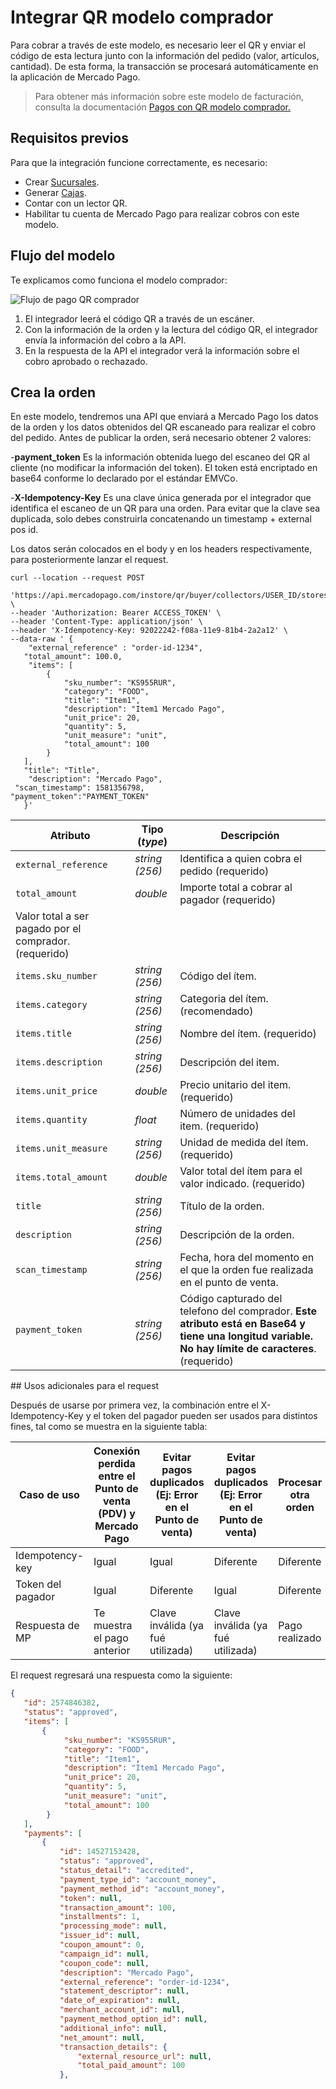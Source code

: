 # Integrar QR modelo comprador

Para cobrar a través de este modelo, es necesario leer el QR y enviar el código de esta lectura junto con la información del pedido (valor, artículos, cantidad). De esta forma, la transacción se procesará automáticamente en la aplicación de Mercado Pago.

> Para obtener más información sobre este modelo de facturación, consulta la documentación [Pagos con QR modelo comprador.](/developers/es/docs/qr-code/qr-buyer/qr-buyer-part-a)

## Requisitos previos

Para que la integración funcione correctamente, es necesario:

- Crear [Sucursales](/developers/es/docs/qr-code/stores-pos/stores-and-pos).
- Generar [Cajas](/developers/es/docs/qr-code/stores-pos/stores-and-pos).
- Contar con un lector QR.
- Habilitar tu cuenta de Mercado Pago para realizar cobros con este modelo. 

## Flujo del modelo

Te explicamos como funciona el modelo comprador:

![Flujo de pago QR comprador](/images/mobile/flujo-qrc-ES.png)

1. El integrador leerá el código QR a través de un escáner. 
2. Con la información de la orden y la lectura del código QR, el integrador envía la información del cobro a la API.
3. En la respuesta de la API el integrador verá la información sobre el cobro aprobado o rechazado.

## Crea la orden

En este modelo, tendremos una API que enviará a Mercado Pago los datos de la orden y los datos obtenidos del QR escaneado para realizar el cobro del pedido.
Antes de publicar la orden, será necesario obtener 2 valores: 

-**payment_token**
Es la información obtenida luego del escaneo del QR al cliente (no modificar la información del token).
El token está encriptado en base64 conforme lo declarado por el estándar EMVCo. 

-**X-Idempotency-Key**
Es una clave única generada por el integrador que identifica el escaneo de un QR para una orden. Para evitar que la clave sea duplicada, solo debes construirla concatenando un timestamp + external pos id. 

Los datos serán colocados en el body y en los headers respectivamente, para posteriormente lanzar el request.

```curl
curl --location --request POST
 'https://api.mercadopago.com/instore/qr/buyer/collectors/USER_ID/stores/EXTERNAL_STORE_ID/pos/EXTERNAL_POS_ID/orders' \
--header 'Authorization: Bearer ACCESS_TOKEN' \
--header 'Content-Type: application/json' \
--header 'X-Idempotency-Key: 92022242-f08a-11e9-81b4-2a2a12' \
--data-raw ' {
    "external_reference" : "order-id-1234",
   "total_amount": 100.0,
    "items": [
        {
            "sku_number": "KS955RUR",
            "category": "FOOD",
            "title": "Item1",
            "description": "Item1 Mercado Pago",
            "unit_price": 20,
            "quantity": 5,
            "unit_measure": "unit",
            "total_amount": 100
        }
   ],
   "title": "Title",
    "description": "Mercado Pago",
 "scan_timestamp": 1581356798,
"payment_token":"PAYMENT_TOKEN"
   }'
```
| Atributo | Tipo (_type_) | Descripción |
| --- | --- | --- |
| `external_reference` | _string (256)_ | Identifica a quien cobra el pedido (requerido) |
| `total_amount` | _double_ | Importe total a cobrar al pagador (requerido)
Valor total a ser pagado por el comprador. (requerido) |
| `items.sku_number` | _string (256)_ | Código del ítem. |
| `items.category` | _string (256)_ | Categoria del ítem. (recomendado) |
| `items.title` | _string (256)_ | Nombre del ítem. (requerido) |
| `items.description` | _string (256)_ |  Descripción del item. |
| `items.unit_price` | _double_ | Precio unitario del item. (requerido) |
| `items.quantity` | _float_ | Número de unidades del item. (requerido) |
| `items.unit_measure` | _string (256)_ | Unidad de medida del ítem. (requerido)  |
| `items.total_amount` | _double_ | Valor total del ítem para el valor indicado. (requerido) |
| `title` | _string (256)_ | Título de la orden. |
| `description` | _string (256)_ | Descripción de la orden. |
| `scan_timestamp` | _string (256)_ | Fecha, hora del momento en el que la orden fue realizada en el punto de venta.  |
| `payment_token` | _string (256)_ | Código capturado del telefono del comprador. **Este atributo está en Base64 y tiene una longitud variable. No hay límite de caracteres**. (requerido) |

## Usos adicionales para el request

Después de usarse por primera vez, la combinación entre el X-Idempotency-Key y el token del pagador pueden ser usados para distintos fines, tal como se muestra en la siguiente tabla: 

Caso de uso | Conexión perdida entre el Punto de venta (PDV) y Mercado Pago | Evitar pagos duplicados (Ej: Error en el Punto de venta) | Evitar pagos duplicados (Ej: Error en el Punto de venta) | Procesar otra orden
----------------- | ----------------- | ----------------- | ----------------- | -----------------
Idempotency-key | Igual | Igual | Diferente | Diferente
Token del pagador | Igual | Diferente | Igual | Diferente
Respuesta de MP | Te muestra el pago anterior | Clave inválida (ya fué utilizada) | Clave inválida (ya fué utilizada) | Pago realizado

El request regresará una respuesta como la siguiente:

```json
{
   "id": 2574846382,
   "status": "approved",
   "items": [
       {
            "sku_number": "KS955RUR",
            "category": "FOOD",
            "title": "Item1",
            "description": "Item1 Mercado Pago",
            "unit_price": 20,
            "quantity": 5,
            "unit_measure": "unit",
            "total_amount": 100
        }
   ],
   "payments": [
       {
           "id": 14527153428,
           "status": "approved",
           "status_detail": "accredited",
           "payment_type_id": "account_money",
           "payment_method_id": "account_money",
           "token": null,
           "transaction_amount": 100,
           "installments": 1,
           "processing_mode": null,
           "issuer_id": null,
           "coupon_amount": 0,
           "campaign_id": null,
           "coupon_code": null,
           "description": "Mercado Pago",
           "external_reference": "order-id-1234",
           "statement_descriptor": null,
           "date_of_expiration": null,
           "merchant_account_id": null,
           "payment_method_option_id": null,
           "additional_info": null,
           "net_amount": null,
           "transaction_details": {
               "external_resource_url": null,
               "total_paid_amount": 100
           },
```